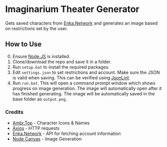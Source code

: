 # Imaginarium Theater Generator
Gets saved characters from [Enka.Network](https://enka.network) and generates an image based on restrictions set by the user.

## How to Use
0. Ensure [Node.JS](https://nodejs.org/en/download/package-manager) is installed.
1. Clone/download the repo and save it in a folder.
2. Run `setup.bat` to install the required packages.
3. Edit `settings.json` to set restrictions and account. Make sure the JSON is valid when saving. This can be verified using [JsonLint](https://jsonlint.com).
4. Run `run.bat`. This will open a command prompt window which shows progress on image generation. The image will automatically open after it has finished generating. The image will be automatically saved in the base folder as `output.png`.

### Credits
- [Ambr.Top](https://ambr.top/en) - Character Icons & Names
- [Axios](https://github.com/axios/axios) - HTTP requests
- [Enka.Network](https://enka.network) - API for fetching account information
- [Node Canvas](https://github.com/Automattic/node-canvas) - Image Generation